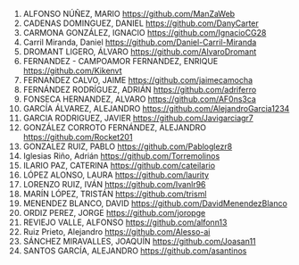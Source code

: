 1.	ALFONSO NÚÑEZ, MARIO	https://github.com/ManZaWeb
2.	CADENAS DOMINGUEZ, DANIEL	https://github.com/DanyCarter
3.	CARMONA GONZÁLEZ, IGNACIO	https://github.com/IgnacioCG28
4.	Carril Miranda, Daniel	https://github.com/Daniel-Carril-Miranda
5.	DROMANT LIGERO, ÁLVARO	https://github.com/AlvaroDromant
6.	FERNANDEZ - CAMPOAMOR FERNANDEZ, ENRIQUE	https://github.com/Kikenvt
7.	FERNANDEZ CALVO, JAIME	https://github.com/jaimecamocha
8.	FERNÁNDEZ RODRÍGUEZ, ADRIÁN	https://github.com/adriferro
9.	FONSECA HERNANDEZ, ALVARO	https://github.com/AF0ns3ca
10.	GARCÍA ÁLVAREZ, ALEJANDRO	https://github.com/AlejandroGarcia1234
11.	GARCIA RODRIGUEZ, JAVIER	https://github.com/Javigarciagr7
12.	GONZÁLEZ CORROTO FERNÁNDEZ, ALEJANDRO	https://github.com/Rocket201
13.	GONZALEZ RUIZ, PABLO	https://github.com/Pabloglezr8
14.	Iglesias Riño, Adrián	https://github.com/Torremolinos
15.	ILARIO PAZ, CATERINA	https://github.com/cateilario
16.	LÓPEZ ALONSO, LAURA	https://github.com/laurity
17.	LORENZO RUIZ, IVÁN	https://github.com/Ivanlr96
18.	MARÍN LÓPEZ, TRISTÁN	https://github.com/trisml
19.	MENENDEZ BLANCO, DAVID	https://github.com/DavidMenendezBlanco
20.	ORDIZ PEREZ, JORGE	https://github.com/joropge
21.	REVIEJO VALLE, ALFONSO	https://github.com/alfonn13
22.	Ruiz Prieto, Alejandro	https://github.com/Alesso-ai
23.	SÁNCHEZ MIRAVALLES, JOAQUÍN	https://github.com/Joasan11
24.	SANTOS GARCÍA, ALEJANDRO	https://github.com/asantinos
   